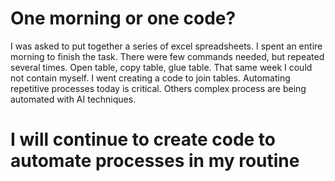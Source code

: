 
# One morning or one code?

I was asked to put together a series of excel spreadsheets. I spent an entire morning to finish the task. There were few commands needed, but repeated several times. Open table, copy table, glue table.
That same week I could not contain myself. I went creating a code to join tables. 
Automating repetitive processes today is critical. Others complex process are being automated with AI techniques.

# I will continue to create code to automate processes in my routine

